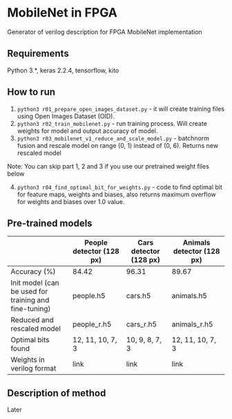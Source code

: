 # MobileNet in FPGA
Generator of verilog description for FPGA MobileNet implementation


## Requirements
Python 3.*, keras 2.2.4, tensorflow, kito


## How to run
1) `python3 r01_prepare_open_images_dataset.py` - it will create training files using Open Images Dataset (OID).
2) `python3 r02_train_mobilenet.py` - run training process. Will create weights for model and output accuracy of model.
3) `python3 r03_mobilenet_v1_reduce_and_scale_model.py` - batchnorm fusion and rescale model on range (0, 1) instead of (0, 6). Returns new rescaled model

Note: You can skip part 1, 2 and 3 if you use our pretrained weight files below

4) `python3 r04_find_optimal_bit_for_weights.py` - code to find optimal bit for feature maps, weights and biases, also returns maximum overflow for weights and biases over 1.0 value.


## Pre-trained models

|  | People detector (128 px) | Cars detector (128 px)  | Animals detector (128 px) |
| --- | --- | --- | --- |
| Accuracy (%) | 84.42 | 96.31 | 89.67 |
| Init model (can be used for training and fine-tuning) | people.h5 | cars.h5 | animals.h5 |
| Reduced and rescaled model | people_r.h5 | cars_r.h5 | animals_r.h5 |
| Optimal bits found | 12, 11, 10, 7, 3 | 10, 9, 8, 7, 3 | 12, 11, 10, 7, 3 |
| Weights in verilog format | link | link | link |

## Description of method

Later